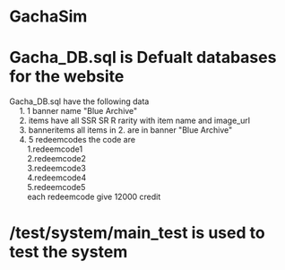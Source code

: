 
# GachaSim

# Gacha_DB.sql is Defualt databases for the website
  Gacha_DB.sql have the following data <br />
    &emsp; 1. 1 banner name "Blue Archive" <br />
    &emsp; 2. items have all SSR SR R rarity with item name and image_url <br />
    &emsp; 3. banneritems all items in 2. are in banner "Blue Archive" <br />
    &emsp; 4. 5 redeemcodes the code are <br />
      &emsp;&emsp; 1.redeemcode1 <br />
      &emsp;&emsp; 2.redeemcode2 <br />
      &emsp;&emsp; 3.redeemcode3 <br />
      &emsp;&emsp; 4.redeemcode4 <br />
      &emsp;&emsp; 5.redeemcode5 <br />
      &emsp;&emsp; each redeemcode give 12000 credit
# /test/system/main_test is used to test the system

